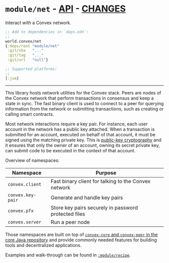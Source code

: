 # `module/net` - [API](doc/API.md)  - [CHANGES](doc/changelog.md)

Interact with a Convex network.

```clojure
;; Add to dependencies in `deps.edn`:
;;
world.convex/net
{:deps/root "module/net"
 :git/sha   "..."
 :git/tag   "..."
 :git/url   "null"}
```

```clojure
;; Supported platforms:
;;
[:jvm]
```


---

This library hosts network utilities for the Convex stack. Peers are nodes of
the Convex network that perform transactions in consensus and keep a state in
sync. The fast binary client is used to connect to a peer for querying
information from the network or submitting transactions, such as creating or
calling smart contracts.

Most network interactions require a key pair. For instance, each user account in
the network has a public key attached. When a transaction is submitted for an
account, executed on behalf of that account, it must be signed using the
matching private key. This is [public-key
cryptography](https://en.wikipedia.org/wiki/Public-key_cryptography) and it
ensures that only the owner of an account, owning its secret private key, can
submit code to be executed in the context of that account.

Overview of namespaces:

| Namespace        | Purpose                                              |
|------------------|------------------------------------------------------|
| `convex.client`  | Fast binary client for talking to the Convex network |
| `convex.key-pair`| Generate and handle key pairs                        |
| `convex.pfx`     | Store key pairs securely in password protected files |
| `convex.server`  | Run a peer node                                      |

Those namespaces are built on top of [`convex-core` and `convex-peer` in the core Java
repository](https://github.com/Convex-Dev/convex) and provide commonly needed features for building tools and
decentralized applications.

Examples and walk-through can be found in [`:module/recipe`](../recipe).

